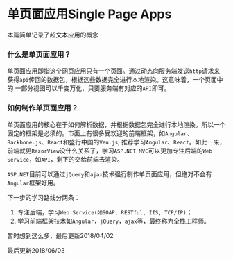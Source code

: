 # 单页面应用Single Page Apps
本篇简单记录了超文本应用的概念

### 什么是单页面应用？
单页面应用即指这个网页应用只有一个页面。通过动态向服务端发送`http`请求来获得`api`传回的数据包，根据这些数据完全进行本地渲染。这意味着，一个页面中的
一部分视图可以千变万化，只要服务端有对应的`API`即可。

### 如何制作单页面应用？
单页面应用的核心在于如何解析数据，并根据数据包完全进行本地渲染。所以一个固定的框架是必须的。市面上有很多受欢迎的前端框架，如`Angular`、`Backbone.js`、`React`和盛行中国的`Veu.js`, 推荐学习`Angular`、`React`。如此一来，前端就更`RazorView`没什么关系了，学习`ASP.NET MVC`可以更加专注后端的`Web Service`，如`API`，剩下的交给前端去渲染。

`ASP.NET`目前可以通过`jQuery`和`ajax`技术强行制作单页面应用，但绝对不会有`Angular`框架好用。

下一步的学习路线分两条：
1. 专注后端，学习`Web Service(如SOAP, RESTful, IIS, TCP/IP)`；
2. 学习前端框架技术如`Angular`，`jQuery`，`ajax`等，最终称为全栈工程师。

暂时想到这么多，最后更新2018/04/02

最后更新2018/06/03
